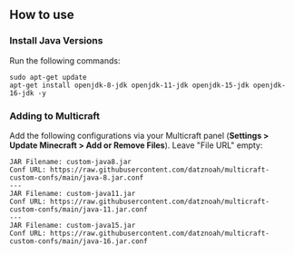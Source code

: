 ## How to use
### Install Java Versions
Run the following commands:
```
sudo apt-get update
apt-get install openjdk-8-jdk openjdk-11-jdk openjdk-15-jdk openjdk-16-jdk -y
```
### Adding to Multicraft
Add the following configurations via your Multicraft panel (**Settings > Update Minecraft > Add or Remove Files**). Leave "File URL" empty:
```
JAR Filename: custom-java8.jar
Conf URL: https://raw.githubusercontent.com/datznoah/multicraft-custom-confs/main/java-8.jar.conf
---
JAR Filename: custom-java11.jar
Conf URL: https://raw.githubusercontent.com/datznoah/multicraft-custom-confs/main/java-11.jar.conf
---
JAR Filename: custom-java15.jar
Conf URL: https://raw.githubusercontent.com/datznoah/multicraft-custom-confs/main/java-16.jar.conf
```